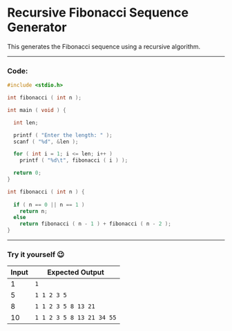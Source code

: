 # Recursive Fibonacci Sequence Generator
This generates the Fibonacci sequence using a recursive algorithm.

---
### Code:
```c
#include <stdio.h>

int fibonacci ( int n );

int main ( void ) {

  int len;

  printf ( "Enter the length: " );
  scanf ( "%d", &len );

  for ( int i = 1; i <= len; i++ )
    printf ( "%d\t", fibonacci ( i ) );

  return 0;
}

int fibonacci ( int n ) {
  
  if ( n == 0 || n == 1 )
    return n;
  else
    return fibonacci ( n - 1 ) + fibonacci ( n - 2 );
}
```
---
### Try it yourself :wink:

| Input | Expected Output |
| ------------- | ------------- |
| 1 | `1`|
| 5 | `1 1 2 3 5`|
| 8 | `1 1 2 3 5 8 13 21` |
| 10 | `1 1 2 3 5 8 13 21 34 55` |
